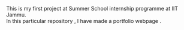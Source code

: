 This is my first project at Summer School internship programme at IIT Jammu. <br>
In this particular repository , I have made a portfolio webpage .<br>
